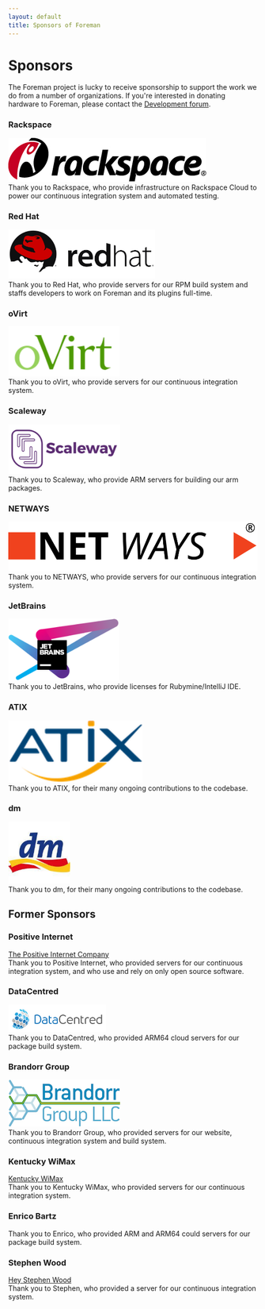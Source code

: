 ```yaml
---
layout: default
title: Sponsors of Foreman
---
```


# Sponsors

The Foreman project is lucky to receive sponsorship to support the work we do from a number of organizations.  If you're interested in donating hardware to Foreman, please contact the <a href="support.html">Development forum</a>.

### Rackspace

<div class="lead text-left"><a href="https://www.rackspace.com"><img src="/static/images/sponsors/rackspace.jpg" /></a></div>
Thank you to Rackspace, who provide infrastructure on Rackspace Cloud to power our continuous integration system and automated testing.

### Red Hat

<div class="lead text-left"><a href="https://www.redhat.com"><img src="/static/images/sponsors/redhat.svg" height="100px"/></a></div>
Thank you to Red Hat, who provide servers for our RPM build system and staffs developers to work on Foreman and its plugins full-time.

### oVirt

<div class="lead text-left"><a href="http://www.ovirt.org"><img src="/static/images/sponsors/oVirt.svg" height="100px"/></a></div>
Thank you to oVirt, who provide servers for our continuous integration system.

### Scaleway
<div class="lead text-left"><a href="https://www.scaleway.com/"><img src="/static/images/sponsors/scaleway.svg" height="100px"/></a></div>
Thank you to Scaleway, who provide ARM servers for building our arm packages.

### NETWAYS
<div class="lead text-left"><a href="https://www.netways.de"><img src="/static/images/sponsors/netways.svg" height="100px"/></a></div>
Thank you to NETWAYS, who provide servers for our continuous integration system.

### JetBrains

<div class="lead text-left"><a href="http://www.jetbrains.com/ruby"><img src="/static/images/sponsors/jetbrains.svg" height="125px"/></a></div>
Thank you to JetBrains, who provide licenses for Rubymine/IntelliJ IDE.

### ATIX

<div class="lead text-left"><a href="https://www.atix.de"><img src="/static/images/sponsors/atix.png" height="125px"/></a></div>
Thank you to ATIX, for their many ongoing contributions to the codebase.

### dm

<div class="lead text-left"><a href="https://www.dm.de"><img src="/static/images/sponsors/dm.jpg" height="125px"/></a></div>
Thank you to dm, for their many ongoing contributions to the codebase.

## Former Sponsors

### Positive Internet

<div class="lead text-left"><a href="http://www.positive-internet.com">The Positive Internet Company</a></div>
Thank you to Positive Internet, who provided servers for our continuous integration system, and who use and rely on only open source software.

### DataCentred

<div class="lead text-left"><a href="http://www.datacentred.co.uk/"><img src="/static/images/sponsors/datacentred.jpg" /></a></div>
Thank you to DataCentred, who provided ARM64 cloud servers for our package build system.

### Brandorr Group

<div class="lead text-left"><a href="https://www.brandorr.com"><img src="/static/images/sponsors/brandorr.png" /></a></div>
Thank you to Brandorr Group, who provided servers for our website, continuous integration system and build system.

### Kentucky WiMax

<div class="lead text-left"><a href="http://www.kywimax.com">Kentucky WiMax</a></div>
Thank you to Kentucky WiMax, who provided servers for our continuous integration system.

### Enrico Bartz

Thank you to Enrico, who provided ARM and ARM64 could servers for our package build system.

### Stephen Wood

<div class="lead text-left"><a href="http://www.heystephenwood.com">Hey Stephen Wood</a></div>
Thank you to Stephen, who provided a server for our continuous integration system.
